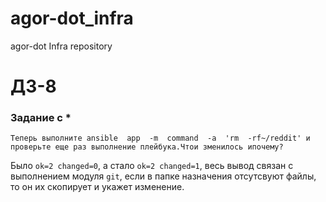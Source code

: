 # agor-dot_infra
agor-dot Infra repository


# ДЗ-8

### Задание с *

```text
Теперь выполните ansible  app  -m  command  -a  'rm  -rf~/reddit' и
проверьте еще раз выполнение плейбука.Чтои зменилось ипочему?
```

Было ```ok=2 changed=0```, а стало ```ok=2 changed=1```, весь вывод связан с выполнением модуля ```git```, если в папке назначения отсутсвуют файлы, то он их скопирует и укажет изменение.
